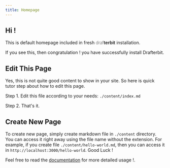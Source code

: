 ```yaml
---
title: Homepage
---
```


##  Hi !

This is default homepage included in fresh <span style="font-weight:200">draf</span><span style="font-weight:600">terbit</span> installation.

If you see this, then congratulation ! you have successfully install Drafterbit.

## Edit This Page

Yes, this is not quite good content to show in your site. So here is quick tutor
step about how to edit this page.

Step 1. Edit this file according to your needs: `./content/index.md`

Step 2. That's it.


## Create New Page

To create new page, simply create markdown file in `./content` directory.
You can access it right away using the file name without the extension.
For example, if you create file `./content/hello-world.md`, then
you can access it in  `http://localhost:3000/hello-world`. Good Luck !

Feel free to read the [documentation](https://drafterbit.github.io/drafterbit)
for more detailed usage !.



